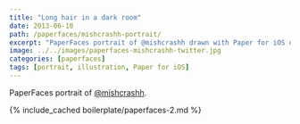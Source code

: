 ```yaml
---
title: "Long hair in a dark room"
date: 2013-06-10
path: /paperfaces/mishcrashh-portrait/
excerpt: "PaperFaces portrait of @mishcrashh drawn with Paper for iOS on an iPad."
image: ../../images/paperfaces-mishcrashh-twitter.jpg
categories: [paperfaces]
tags: [portrait, illustration, Paper for iOS]
---
```


PaperFaces portrait of [@mishcrashh](https://twitter.com/mishcrashh).

{% include_cached boilerplate/paperfaces-2.md %}
